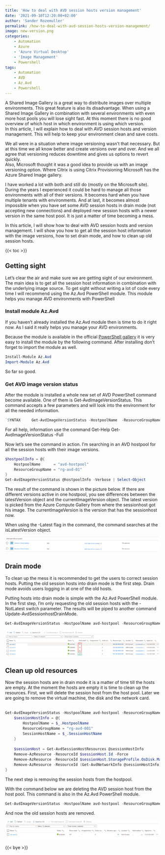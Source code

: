 ```yaml
---
title: 'How to deal with AVD session hosts version management'
date: '2021-09-10T12:20:00+02:00'
author: 'Sander Rozemuller'
permalink: /how-to-deal-with-avd-session-hosts-version-management/
image: new-version.png
categories:
    - Automation
    - Azure
    - 'Azure Virtual Desktop'
    - 'Image Management'
    - Powershell
tags:
    - Automation
    - AVD
    - Az.Avd
    - Powershell
---
```


A Shared Image Gallery is a great way to distribute images over multiple environments. This great feature is also its disadvantage. When using a Shared Image Gallery in combination with several environments with even more host pools you will lose sight fast. At this moment there is no good overview of which host in which environment is using which version.   
In this article, I will explain how to deal with AVD session hosts and version management. This will help to keep your environment clean and save costs.

We all were in a situation where image versioning wasn’t that necessary. But at this time we all know better and create versions over and over. And we all agree that versioning reduces downtime and gives us options to revert quickly.   
Also, Microsoft thought it was a good idea to provide us with an image versioning option. Where Citrix is using Citrix Provisioning Microsoft has the Azure Shared Image gallery.   
  
I have worked a lot with both and still do (mostly on the Microsoft site). During the years I experienced it could be hard to manage all those environments with all of their versions. It becomes hard when you have multiple tenants with environments. And at last, it becomes almost impossible when you have set some AVD session hosts in drain mode (not accepting new connections) and deployed new session hosts with a newer version in the same host pool. It is just a matter of time becoming a mess.

In this article, I will show how to deal with AVD session hosts and version management. I will show you how to get all the session host information with the image versions, how to set drain mode, and how to clean up old session hosts.

{{< toc >}}

## Getting sight

Let’s clear the air and make sure we are getting sight of our environment. The main idea is to get all the session host information in combination with the underlying image source. To get sight without writing a lot of code every time I will recommend using the Az.Avd PowerShell module. This module helps you manage AVD environments with PowerShell

### Install module Az.Avd

If you haven’t already installed the Az.Avd module then is time to do it right now. As I said it really helps you manage your AVD environments.

Because the module is available in the official [PowerShell gallery](https://www.powershellgallery.com/packages/Az.Avd) it is very easy to install the module by the following command. After installing don’t forget to import the module as well.

```powershell
Install-Module Az.Avd
Import-Module Az.Avd
```

So far so good.

### Get AVD image version status

After the module is installed a whole new set of AVD PowerShell command become available. One of them is Get-AvdImageVersionStatus. This command accepts a few parameters and will look into the environment for all the needed information.

```powershell
`SYNTAX     Get-AvdImageVersionStatus -HostpoolName  -ResourceGroupName  [-NotLatest] [] <span style="background-color: rgba(0, 0, 0, 0.05); font-size: inherit;">    Get-AvdImageVersionStatus -HostpoolName <String> -ResourceGroupName <String> [-SessionHostName <String>] [-NotLatest] [<CommonParameters>]</span>`
```

For all help, information use the command Get-Help Get-AvdImageVersionStatus -Full

Now let’s see the command in action. I’m searching in an AVD hostpool for all the session hosts with their image versions.

```powershell
$hostpoolInfo = @{
    HostpoolName      = "avd-hostpool"
    ResourceGroupName = "rg-avd-01"
}
Get-AvdImageVersionStatus @hostpoolInfo -Verbose | Select-Object 
```

The result of the command is shown in the picture below. If there are different versions active in one hostpool, you see differences between the latestVersion object and the currentImageVersion object. The latest version is picked from the Azure Compute Gallery from where the sessionhost got his image. The currentImageVersion is the version that has the sessionhost now.

 When using the -Latest flag in the command, the command searches at the isLatestVersion object.

![image-2](image-2.png)

## Drain mode

To clean up the mess it is recommended to get the users to correct session hosts. Putting the old session hosts into drain mode is the first step. Drain mode avoids users logging in at one of the old hosts.

Putting hosts into drain mode is simple with the Az.Avd PowerShell module. In the first step, I’m only requesting the old session hosts with the -NotLatest switch parameter. The results will be piped to another command Update-AvdSessionhostDrainMode.

```powershell
Get-AvdImageVersionStatus -HostpoolName avd-hostpool -ResourceGroupName rg-avd-001 -NotLatest | foreach {Update-AvdSessionhostDrainMode -HostpoolName $_.Hostpoolname -ResourceGroupName rg-avd-001 -SessionHostName $_.sessionHostName -AllowNewSession $true}
```

![image-55](image-55.png)

## Clean up old resources

Now the session hosts are in drain mode it is a matter of time till the hosts are empty. At the moment the hosts are empty it is time to clean up the resources. First, we will delete the session host from the host pool. Later we are going to remove the virtual machine, the disk and the network card.

```powershell

Get-AvdImageVersionStatus -HostpoolName avd-hostpool -ResourceGroupName rg-avd-001 -NotLatest | foreach {
    $sessionHostInfo = @{
        HostpoolName = $_.HostpoolName
        ResourceGroupName = "rg-avd-001" 
        SessionHostName = $_.SessionHostName
    }
    
    $sessionHost = Get-AvdSessionHostResources @sessionHostInfo
    Remove-AzResource -ResourceId $sessionHost.Id -Force
    Remove-AzResource -ResourceId $sessionHost.StorageProfile.OsDisk.ManagedDisk.id -Force
    Remove-AzResource -ResourceId (Get-AvdNetworkInfo @sessionHostInfo).nicId -Force
}
```

The next step is removing the session hosts from the hostpool.

With the command below we are deleting the AVD session host from the host pool. This command is also in the Az.Avd PowerShell module.

```powershell
Get-AvdImageVersionStatus -HostpoolName avd-hostpool -ResourceGroupName rg-avd-001 -NotLatest | foreach {Remove-AvdSessionhost -HostpoolName $_.Hostpoolname -ResourceGroupName rg-avd-001 -SessionHostName $_.sessionHostName}
```

And now the old session hosts are removed.

![](image-56.png)

{{< bye >}}